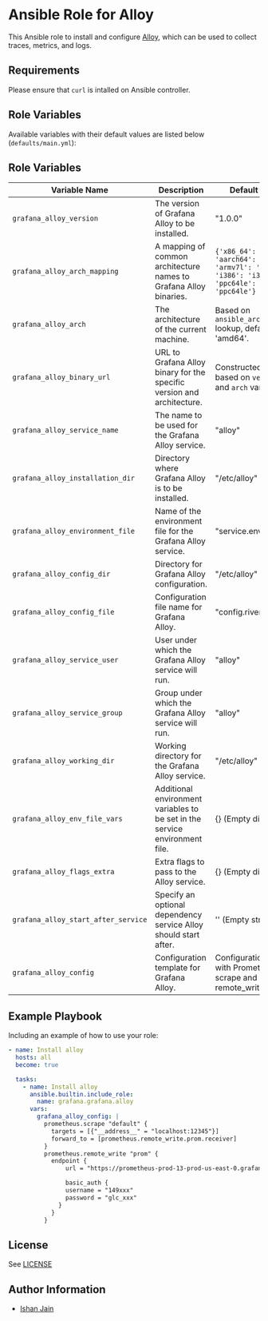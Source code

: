 # Ansible Role for Alloy

This Ansible role to install and configure [Alloy](https://grafana.com/docs/alloy/latest/), which can be used to collect traces, metrics, and logs.

## Requirements

Please ensure that `curl` is intalled on Ansible controller.

## Role Variables

Available variables with their default values are listed below (`defaults/main.yml`):

## Role Variables

| Variable Name         | Description                                                          | Default Value                                                       |
|-----------------------|----------------------------------------------------------------------|---------------------------------------------------------------------|
| `grafana_alloy_version`             | The version of Grafana Alloy to be installed.                        | "1.0.0"                                                             |
| `grafana_alloy_arch_mapping`        | A mapping of common architecture names to Grafana Alloy binaries.    | `{'x86_64': 'amd64', 'aarch64': 'arm64', 'armv7l': 'armhf', 'i386': 'i386', 'ppc64le': 'ppc64le'}` |
| `grafana_alloy_arch`                | The architecture of the current machine.                             | Based on `ansible_architecture` lookup, defaults to 'amd64'.       |
| `grafana_alloy_binary_url`          | URL to Grafana Alloy binary for the specific version and architecture. | Constructed URL based on `version` and `arch` variables.          |
| `grafana_alloy_service_name`        | The name to be used for the Grafana Alloy service.                   | "alloy"                                                            |
| `grafana_alloy_installation_dir`    | Directory where Grafana Alloy is to be installed.                    | "/etc/alloy"                                                      |
| `grafana_alloy_environment_file`    | Name of the environment file for the Grafana Alloy service.          | "service.env"                                                      |
| `grafana_alloy_config_dir`          | Directory for Grafana Alloy configuration.                           | "/etc/alloy"                                                      |
| `grafana_alloy_config_file`         | Configuration file name for Grafana Alloy.                           | "config.river"                                                     |
| `grafana_alloy_service_user`        | User under which the Grafana Alloy service will run.                 | "alloy"                                                            |
| `grafana_alloy_service_group`       | Group under which the Grafana Alloy service will run.                | "alloy"                                                            |
| `grafana_alloy_working_dir`         | Working directory for the Grafana Alloy service.                     | "/etc/alloy"                                                      |
| `grafana_alloy_env_file_vars`       | Additional environment variables to be set in the service environment file. | {} (Empty dictionary)                                          |
| `grafana_alloy_flags_extra`   | Extra flags to pass to the Alloy service.                            | {} (Empty dictionary)                                              |
| `grafana_alloy_start_after_service` | Specify an optional dependency service Alloy should start after.     | '' (Empty string)                                                  |
| `grafana_alloy_config`              | Configuration template for Grafana Alloy.                            | Configuration script with Prometheus scrape and remote_write setup |


## Example Playbook

Including an example of how to use your role:
```yaml
- name: Install alloy
  hosts: all
  become: true

  tasks:
    - name: Install alloy
      ansible.builtin.include_role:
        name: grafana.grafana.alloy
      vars:
        grafana_alloy_config: |
          prometheus.scrape "default" {
            targets = [{"__address__" = "localhost:12345"}]
            forward_to = [prometheus.remote_write.prom.receiver]
          }
          prometheus.remote_write "prom" {
            endpoint {
                url = "https://prometheus-prod-13-prod-us-east-0.grafana.net/api/prom/push"

                basic_auth {
                username = "149xxx"
                password = "glc_xxx"
              }
            }
          }
```

## License

See [LICENSE](https://github.com/grafana/grafana-ansible-collection/blob/main/LICENSE)

## Author Information

-   [Ishan Jain](https://github.com/ishanjainn)
